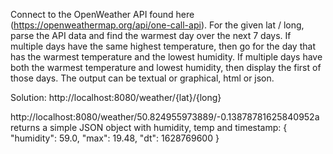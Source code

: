 Connect to the OpenWeather API found here (https://openweathermap.org/api/one-call-api).
For the given lat / long, parse the API data and find the warmest day over the next 7 days. If multiple days have the same highest temperature, then go for the day that has the warmest temperature and the lowest humidity.
If multiple days have both the warmest temperature and lowest humidity, then display the first of those days.
The output can be textual or graphical, html or json.

Solution:
http://localhost:8080/weather/{lat}/{long}

http://localhost:8080/weather/50.824955973889/-0.13878781625840952a
returns a simple JSON object with humidity, temp and timestamp:
  {
    "humidity": 59.0,
    "max": 19.48,
    "dt": 1628769600
  }
